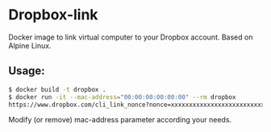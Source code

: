 # Dropbox-link

Docker image to link virtual computer to your Dropbox account. Based on Alpine Linux.

## Usage:

```sh
$ docker build -t dropbox .
$ docker run -it --mac-address="00:00:00:00:00:00" --rm dropbox
https://www.dropbox.com/cli_link_nonce?nonce=xxxxxxxxxxxxxxxxxxxxxxxxxxxxxxxx
```
Modify (or remove) mac-address parameter according your needs.

